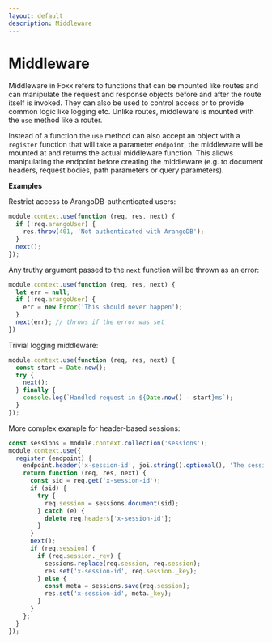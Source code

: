 ```yaml
---
layout: default
description: Middleware
---
```

Middleware
==========

Middleware in Foxx refers to functions that can be mounted like routes and can manipulate the request and response objects before and after the route itself is invoked. They can also be used to control access or to provide common logic like logging etc. Unlike routes, middleware is mounted with the `use` method like a router.

Instead of a function the `use` method can also accept an object with a `register` function that will take a parameter `endpoint`, the middleware will be mounted at and returns the actual middleware function. This allows manipulating the endpoint before creating the middleware (e.g. to document headers, request bodies, path parameters or query parameters).

**Examples**

Restrict access to ArangoDB-authenticated users:

```js
module.context.use(function (req, res, next) {
  if (!req.arangoUser) {
    res.throw(401, 'Not authenticated with ArangoDB');
  }
  next();
});
```

Any truthy argument passed to the `next` function will be thrown as an error:

```js
module.context.use(function (req, res, next) {
  let err = null;
  if (!req.arangoUser) {
    err = new Error('This should never happen');
  }
  next(err); // throws if the error was set
})
```

Trivial logging middleware:

```js
module.context.use(function (req, res, next) {
  const start = Date.now();
  try {
    next();
  } finally {
    console.log(`Handled request in ${Date.now() - start}ms`);
  }
});
```

More complex example for header-based sessions:

```js
const sessions = module.context.collection('sessions');
module.context.use({
  register (endpoint) {
    endpoint.header('x-session-id', joi.string().optional(), 'The session ID.');
    return function (req, res, next) {
      const sid = req.get('x-session-id');
      if (sid) {
        try {
          req.session = sessions.document(sid);
        } catch (e) {
          delete req.headers['x-session-id'];
        }
      }
      next();
      if (req.session) {
        if (req.session._rev) {
          sessions.replace(req.session, req.session);
          res.set('x-session-id', req.session._key);
        } else {
          const meta = sessions.save(req.session);
          res.set('x-session-id', meta._key);
        }
      }
    };
  }
});
```
